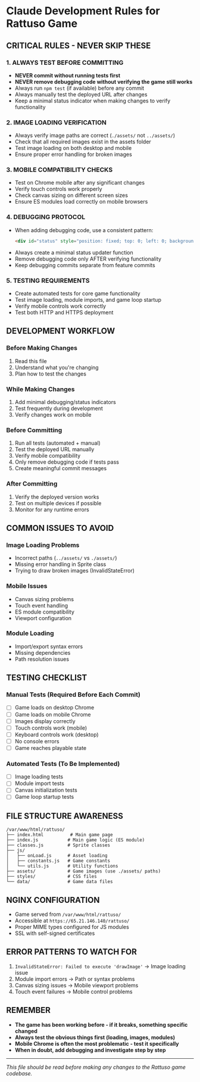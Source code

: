 # Claude Development Rules for Rattuso Game

## CRITICAL RULES - NEVER SKIP THESE

### 1. ALWAYS TEST BEFORE COMMITTING
- **NEVER commit without running tests first**
- **NEVER remove debugging code without verifying the game still works**
- Always run `npm test` (if available) before any commit
- Always manually test the deployed URL after changes
- Keep a minimal status indicator when making changes to verify functionality

### 2. IMAGE LOADING VERIFICATION
- Always verify image paths are correct (`./assets/` not `../assets/`)
- Check that all required images exist in the assets folder
- Test image loading on both desktop and mobile
- Ensure proper error handling for broken images

### 3. MOBILE COMPATIBILITY CHECKS
- Test on Chrome mobile after any significant changes
- Verify touch controls work properly
- Check canvas sizing on different screen sizes
- Ensure ES modules load correctly on mobile browsers

### 4. DEBUGGING PROTOCOL
- When adding debugging code, use a consistent pattern:
  ```html
  <div id="status" style="position: fixed; top: 0; left: 0; background: rgba(0,0,0,0.7); color: white; z-index: 9999; padding: 5px; font-size: 11px;">Status</div>
  ```
- Always create a minimal status updater function
- Remove debugging code only AFTER verifying functionality
- Keep debugging commits separate from feature commits

### 5. TESTING REQUIREMENTS
- Create automated tests for core game functionality
- Test image loading, module imports, and game loop startup
- Verify mobile controls work correctly
- Test both HTTP and HTTPS deployment

## DEVELOPMENT WORKFLOW

### Before Making Changes
1. Read this file
2. Understand what you're changing
3. Plan how to test the changes

### While Making Changes
1. Add minimal debugging/status indicators
2. Test frequently during development
3. Verify changes work on mobile

### Before Committing
1. Run all tests (automated + manual)
2. Test the deployed URL manually
3. Verify mobile compatibility
4. Only remove debugging code if tests pass
5. Create meaningful commit messages

### After Committing
1. Verify the deployed version works
2. Test on multiple devices if possible
3. Monitor for any runtime errors

## COMMON ISSUES TO AVOID

### Image Loading Problems
- Incorrect paths (`../assets/` vs `./assets/`)
- Missing error handling in Sprite class
- Trying to draw broken images (InvalidStateError)

### Mobile Issues
- Canvas sizing problems
- Touch event handling
- ES module compatibility
- Viewport configuration

### Module Loading
- Import/export syntax errors
- Missing dependencies
- Path resolution issues

## TESTING CHECKLIST

### Manual Tests (Required Before Each Commit)
- [ ] Game loads on desktop Chrome
- [ ] Game loads on mobile Chrome
- [ ] Images display correctly
- [ ] Touch controls work (mobile)
- [ ] Keyboard controls work (desktop)
- [ ] No console errors
- [ ] Game reaches playable state

### Automated Tests (To Be Implemented)
- [ ] Image loading tests
- [ ] Module import tests
- [ ] Canvas initialization tests
- [ ] Game loop startup tests

## FILE STRUCTURE AWARENESS
```
/var/www/html/rattuso/
├── index.html          # Main game page
├── index.js           # Main game logic (ES module)
├── classes.js         # Sprite classes
├── js/
│   ├── onLoad.js      # Asset loading
│   ├── constants.js   # Game constants
│   └── utils.js       # Utility functions
├── assets/            # Game images (use ./assets/ paths)
├── styles/            # CSS files
└── data/              # Game data files
```

## NGINX CONFIGURATION
- Game served from `/var/www/html/rattuso/`
- Accessible at `https://65.21.146.140/rattuso/`
- Proper MIME types configured for JS modules
- SSL with self-signed certificates

## ERROR PATTERNS TO WATCH FOR
1. `InvalidStateError: Failed to execute 'drawImage'` → Image loading issue
2. Module import errors → Path or syntax problems
3. Canvas sizing issues → Mobile viewport problems
4. Touch event failures → Mobile control problems

## REMEMBER
- **The game has been working before - if it breaks, something specific changed**
- **Always test the obvious things first (loading, images, modules)**
- **Mobile Chrome is often the most problematic - test it specifically**
- **When in doubt, add debugging and investigate step by step**

---

*This file should be read before making any changes to the Rattuso game codebase.*